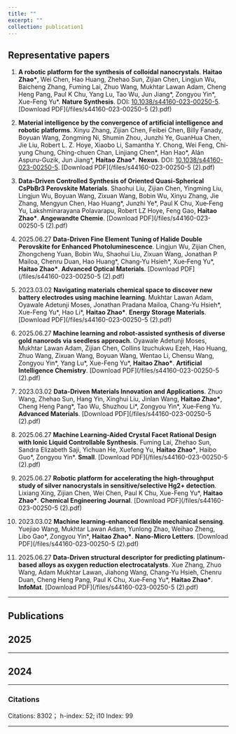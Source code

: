 ```yaml
---
title: ""
excerpt: ""
collection: publication1
---
```


## Representative papers

1. **A robotic platform for the synthesis of colloidal nanocrystals**. **Haitao Zhao\***, Wei Chen, Hao Huang, Zhehao Sun, Zijian Chen, Lingjun Wu, Baicheng Zhang, Fuming Lai, Zhuo Wang, Mukhtar Lawan Adam, Cheng Heng Pang, Paul K Chu, Yang Lu, Tao Wu, Jun Jiang\*, Zongyou Yin\*, Xue-Feng Yu\*. **Nature Synthesis**. DOI: [10.1038/s44160-023-00250-5](https://doi.org/10.1038/s44160-023-00250-5). [Download PDF](/files/s44160-023-00250-5 (2).pdf)

2. **Material intelligence by the convergence of artificial intelligence and robotic platforms**. Xinyu Zhang, Zijian Chen, Feibei Chen, Billy Fanady, Boyuan Wang, Zongming Ni, Shumin Zhou, Junzhi Ye, GuanHua Chen, Jie Liu, Robert L. Z. Hoye, Xiaobo Li, Samantha Y. Chong, Wei Feng, Chi-yung Chung, Ching-chuen Chan, Linjiang Chen\*, Han Hao\*, Alán Aspuru-Guzik, Jun Jiang\*, **Haitao Zhao\***. **Nexus**. DOI: [10.1038/s44160-023-00250-5](https://doi.org/10.1038/s44160-023-00250-5). [Download PDF](/files/s44160-023-00250-5 (2).pdf)

3. **Data-Driven Controlled Synthesis of Oriented Quasi-Spherical CsPbBr3 Perovskite Materials**. Shaohui Liu, Zijian Chen, Yingming Liu, Lingjun Wu, Boyuan Wang, Zixuan Wang, Bobin Wu, Xinyu Zhang, Jie Zhang, Mengyun Chen, Hao Huang\*, Junzhi Ye\*, Paul K Chu, Xue‐Feng Yu, Lakshminarayana Polavarapu, Robert LZ Hoye, Feng Gao, **Haitao Zhao\***. **Angewandte Chemie**. [Download PDF](/files/s44160-023-00250-5 (2).pdf)

4. 2025.06.27 **Data-Driven Fine Element Tuning of Halide Double Perovskite for Enhanced Photoluminescence**. Lingjun Wu, Zijian Chen, Zhongcheng Yuan, Bobin Wu, Shaohui Liu, Zixuan Wang, Jonathan P Mailoa, Chenru Duan, Hao Huang\*, Chang‐Yu Hsieh\*, Xue‐Feng Yu\*, **Haitao Zhao\***. **Advanced Optical Materials**. [Download PDF](/files/s44160-023-00250-5 (2).pdf)

5. 2023.03.02 **Navigating materials chemical space to discover new battery electrodes using machine learning**. Mukhtar Lawan Adam, Oyawale Adetunji Moses, Jonathan Pradana Mailoa, Chang-Yu Hsieh\*, Xue-Feng Yu\*, Hao Li\*, **Haitao Zhao\***. **Energy Storage Materials**. [Download PDF](/files/s44160-023-00250-5 (2).pdf)

6. 2025.06.27 **Machine learning and robot-assisted synthesis of diverse gold nanorods via seedless approach**. Oyawale Adetunji Moses, Mukhtar Lawan Adam, Zijian Chen, Collins Izuchukwu Ezeh, Hao Huang, Zhuo Wang, Zixuan Wang, Boyuan Wang, Wentao Li, Chensu Wang, Zongyou Yin\*, Yang Lu\*, Xue-Feng Yu\*, **Haitao Zhao\***. **Artificial Intelligence Chemistry**. [Download PDF](/files/s44160-023-00250-5 (2).pdf)

7. 2023.03.02 **Data-Driven Materials Innovation and Applications**. Zhuo Wang, Zhehao Sun, Hang Yin, Xinghui Liu, Jinlan Wang, **Haitao Zhao\***, Cheng Heng Pang\*, Tao Wu, Shuzhou Li\*, Zongyou Yin\*, Xue‐Feng Yu. **Advanced Materials**. [Download PDF](/files/s44160-023-00250-5 (2).pdf)

8. 2025.06.27 **Machine Learning-Aided Crystal Facet Rational Design with Ionic Liquid Controllable Synthesis**. Fuming Lai, Zhehao Sun, Sandra Elizabeth Saji, Yichuan He, Xuefeng Yu, **Haitao Zhao\***, Haibo Guo\*, Zongyou Yin\*. **Small**. [Download PDF](/files/s44160-023-00250-5 (2).pdf)

9. 2025.06.27 **Robotic platform for accelerating the high-throughput study of silver nanocrystals in sensitive/selective Hg2+ detection**. Lixiang Xing, Zijian Chen, Wei Chen, Paul K Chu, Xue-Feng Yu\*, **Haitao Zhao\***. **Chemical Engineering Journal**. [Download PDF](/files/s44160-023-00250-5 (2).pdf)

10. 2023.03.02 **Machine learning-enhanced flexible mechanical sensing**. Yuejiao Wang, Mukhtar Lawan Adam, Yunlong Zhao, Weihao Zheng, Libo Gao\*, Zongyou Yin\*, **Haitao Zhao\***. **Nano-Micro Letters**. [Download PDF](/files/s44160-023-00250-5 (2).pdf)

11. 2025.06.27 **Data-Driven structural descriptor for predicting platinum‐based alloys as oxygen reduction electrocatalysts**. Xue Zhang, Zhuo Wang, Adam Mukhtar Lawan, Jiahong Wang, Chang‐Yu Hsieh, Chenru Duan, Cheng Heng Pang, Paul K Chu, Xue‐Feng Yu\*, **Haitao Zhao\***. **InfoMat**. [Download PDF](/files/s44160-023-00250-5 (2).pdf)




    
---
## Publications

## 2025

---
## 2024

---

### Citations

Citations: 8302； h-index: 52; i10 Index: 99

---

